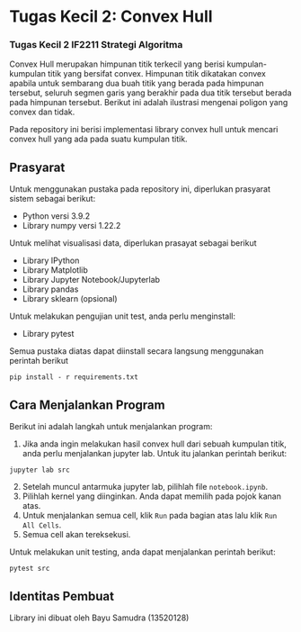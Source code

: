 # Tugas Kecil 2: Convex Hull

### Tugas Kecil 2 IF2211 Strategi Algoritma

Convex Hull merupakan himpunan titik terkecil yang berisi kumpulan-kumpulan titik yang bersifat convex. Himpunan titik dikatakan convex apabila untuk sembarang dua buah titik yang berada pada himpunan tersebut, seluruh segmen garis yang berakhir pada dua titik tersebut berada pada himpunan tersebut. Berikut ini adalah ilustrasi mengenai poligon yang convex dan tidak.

Pada repository ini berisi implementasi library convex hull untuk mencari convex hull yang ada pada suatu kumpulan titik.

## Prasyarat

Untuk menggunakan pustaka pada repository ini, diperlukan prasyarat sistem sebagai berikut:

- Python versi 3.9.2
- Library numpy versi 1.22.2

Untuk melihat visualisasi data, diperlukan prasayat sebagai berikut

- Library IPython
- Library Matplotlib
- Library Jupyter Notebook/Jupyterlab
- Library pandas
- Library sklearn (opsional)

Untuk melakukan pengujian unit test, anda perlu menginstall:

- Library pytest

Semua pustaka diatas dapat diinstall secara langsung menggunakan perintah berikut

```shell
pip install - r requirements.txt
```

## Cara Menjalankan Program

Berikut ini adalah langkah untuk menjalankan program:

1. Jika anda ingin melakukan hasil convex hull dari sebuah kumpulan titik, anda perlu menjalankan jupyter lab. Untuk itu jalankan perintah berikut:

```shell
jupyter lab src
```

2. Setelah muncul antarmuka jupyter lab, pilihlah file `notebook.ipynb`.
3. Pilihlah kernel yang diinginkan. Anda dapat memilih pada pojok kanan atas.
4. Untuk menjalankan semua cell, klik `Run` pada bagian atas lalu klik `Run All Cells`.
5. Semua cell akan tereksekusi.

Untuk melakukan unit testing, anda dapat menjalankan perintah berikut:

```
pytest src
```

## Identitas Pembuat

Library ini dibuat oleh Bayu Samudra (13520128)

